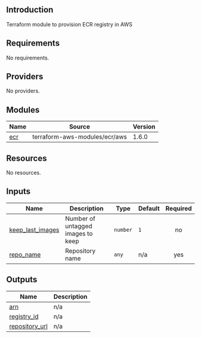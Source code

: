 ## Introduction
Terraform module to provision ECR registry in AWS

<!-- BEGIN_TF_DOCS -->
## Requirements

No requirements.

## Providers

No providers.

## Modules

| Name | Source | Version |
|------|--------|---------|
| <a name="module_ecr"></a> [ecr](#module\_ecr) | terraform-aws-modules/ecr/aws | 1.6.0 |

## Resources

No resources.

## Inputs

| Name | Description | Type | Default | Required |
|------|-------------|------|---------|:--------:|
| <a name="input_keep_last_images"></a> [keep\_last\_images](#input\_keep\_last\_images) | Number of untagged images to keep | `number` | `1` | no |
| <a name="input_repo_name"></a> [repo\_name](#input\_repo\_name) | Repository name | `any` | n/a | yes |

## Outputs

| Name | Description |
|------|-------------|
| <a name="output_arn"></a> [arn](#output\_arn) | n/a |
| <a name="output_registry_id"></a> [registry\_id](#output\_registry\_id) | n/a |
| <a name="output_repository_url"></a> [repository\_url](#output\_repository\_url) | n/a |
<!-- END_TF_DOCS -->
